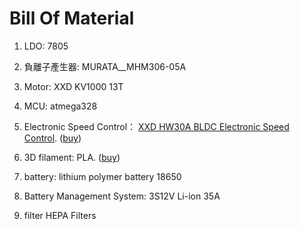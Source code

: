 # Bill Of Material

1. LDO:
7805

2. 負離子產生器:
MURATA__MHM306-05A

3. Motor:
XXD KV1000 13T

4. MCU:
atmega328

5. Electronic Speed Control：
[XXD HW30A BLDC Electronic Speed Control](https://github.com/kevin01yaya/Air-pollution/blob/master/doc/bom/BLDC_A2212_13T.pdf).
([buy](https://item.taobao.com/item.htm?spm=a230r.1.14.5.700d4548DGiHi5&id=520782425493&ns=1&abbucket=20#detail))

6. 3D filament:
PLA.
([buy](https://www.colormatrix3d.tw/product/pla-normal-white))

7. battery:
lithium polymer battery 18650

8. Battery Management System:
3S12V Li-ion 35A 

9. filter
HEPA Filters
